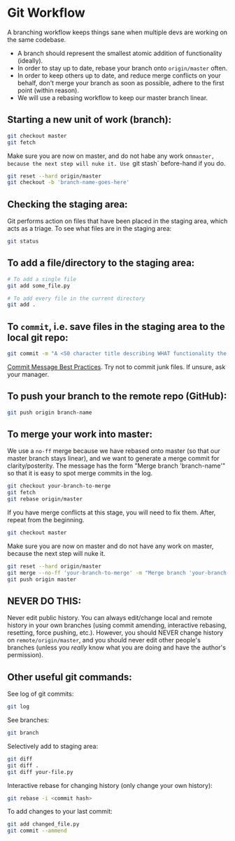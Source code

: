 # Git Workflow
A branching workflow keeps things sane when multiple devs are working on the same codebase.
* A branch should represent the smallest atomic addition of functionality (ideally).
* In order to stay up to date, rebase your branch onto `origin/master` often.
* In order to keep others up to date, and reduce merge conflicts on your behalf, don't merge your branch as soon as possible, adhere to the first point (within reason).
* We will use a rebasing workflow to keep our master branch linear.

## Starting a new unit of work (branch):
```bash
git checkout master
git fetch
```
Make sure you are now on master, and do not habe any work on`master, because the next step will nuke it. Use `git stash` before-hand if you do.
```bash
git reset --hard origin/master
git checkout -b 'branch-name-goes-here'
```

## Checking the staging area:
Git performs action on files that have been placed in the staging area, which acts as a triage. To see what files are in the staging area:
```bash
git status
```

## To add a file/directory to the staging area:
```bash
# To add a single file
git add some_file.py

# To add every file in the current directory
git add .
```
## To `commit`, i.e. save files in the staging area to the local git repo:
```bash
git commit -m "A <50 character title describing WHAT functionality the commit adds"
```
[Commit Message Best Practices](https://chris.beams.io/posts/git-commit/). Try not to commit junk files. If unsure, ask your manager.

## To push your branch to the remote repo (GitHub):
```bash
git push origin branch-name
```

## To merge your work into master:
We use a `no-ff` merge because we have rebased onto master (so that our master branch stays linear), and we want to generate a merge commit for clarity/posterity. The message has the form "Merge branch 'branch-name'" so that it is easy to spot merge commits in the log.
```bash
git checkout your-branch-to-merge
git fetch
git rebase origin/master
```
If you have merge conflicts at this stage, you will need to fix them. After, repeat from the beginning.
```bash
git checkout master
```
Make sure you are now on master and do not have any work on master, because the next step will nuke it.
```bash
git reset --hard origin/master
git merge --no-ff 'your-branch-to-merge' -m "Merge branch 'your-branch-to-merge'"
git push origin master
```

## NEVER DO THIS:
Never edit public history. You can always edit/change local and remote history in your own branches (using commit amending, interactive rebasing, resetting, force pushing, etc.). However, you should NEVER change history on `remote/origin/master`, and you should never edit other people's branches (unless you _really_ know what you are doing and have the author's permission). 

## Other useful git commands:
See log of git commits:
```bash
git log
```
See branches:
```bash
git branch
```
Selectively add to staging area:
```bash
git diff
git diff .
git diff your-file.py
```
Interactive rebase for changing history (only change your own history):
```bash
git rebase -i <commit hash>
```
To add changes to your last commit:
```bash
git add changed_file.py
git commit --ammend
```
